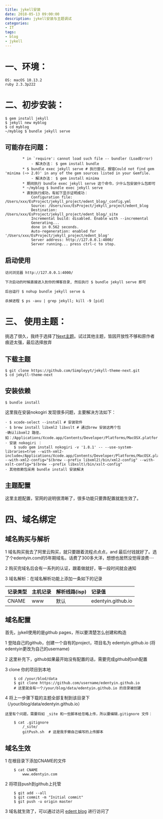 ```yaml
---
title: jykell安装
date: 2018-05-13 09:00:00
description: jykell安装与主题调试
categories:
- IT
tags:
- blog
- jykell
---
```


# 一、环境：
```
OS: macOS 10.13.2
ruby 2.3.3p222
```

# 二、初步安装：
```
$ gem install jekyll
$ jekyll new myblog
$ cd myblog
~/myblog $ bundle jekyll serve

```

## 可能存在问题：
```
        * in `require': cannot load such file -- bundler (LoadError)
            - 解决办法： $ gem install bundle
        * $ bundle exec jekyll serve # 执行尝试，报错Could not find gem 'minima (~> 2.0)' in any of the gem sources listed in your Gemfile.
            - 解决办法： $ gem install minima
        * 期间执行 bundle exec jekyll serve 这个命令，少什么包安装什么包即可
        * ~/myblog $ bundle exec jekyll serve
        * 直到执行成功，有如下显示证明成功：
            Configuration file: /Users/xxx/EsProject/jekyll_project/edent_blog/_config.yml
            Source: /Users/xxx/EsProject/jekyll_project/edent_blog
            Destination: /Users/xxx/EsProject/jekyll_project/edent_blog/_site
            Incremental build: disabled. Enable with --incremental
            Generating...
            done in 0.562 seconds.
            Auto-regeneration: enabled for '/Users/xxx/EsProject/jekyll_project/edent_blog'
            Server address: http://127.0.0.1:4000/
            Server running... press ctrl-c to stop.
```

## 启动使用 

    访问浏览器 http://127.0.0.1:4000/

    下次启动的时候直接进入到你的博客目录, 然后执行 $ bundle jekyll serve 即可

    后台运行 $ nohup bundle jekyll serve &

    杀掉进程 $ ps -axu | grep jekyll; kill -9 [pid]

# 三、 使用主题：
挑选了很久，我终于选择了[Next主题](http://theme-next.simpleyyt.com/)。试过其他主题，皆因开放性不够和原作者痕迹太强，最后选择放弃

## 下载主题
```
$ git clone https://github.com/Simpleyyt/jekyll-theme-next.git
$ cd jekyll-theme-next
```

## 安装依赖
```
$ bundle install
```
这里我在安装nokogiri 发现很多问题，主要解决方法如下：

    · $ xcode-select --install # 安装软件
    · $ brew install libxml2 libxslt # 通过brew 安装这两个包
    ·确认libxml2 路径，如：/Applications/Xcode.app/Contents/Developer/Platforms/MacOSX.platform/Developer/SDKs/MacOSX10.13.sdk/usr/include/libxml2
    · 安装 nokogiri ：
        $ sudo gem install nokogiri -v '1.8.1' -- --use-system-libraries=true --with-xml2-include=/Applications/Xcode.app/Contents/Developer/Platforms/MacOSX.platform/Developer/SDKs/MacOSX10.13.sdk/usr/include/libxml2 --with-xml2-config="$(brew --prefix libxml2)/bin/xml2-config" --with-xslt-config="$(brew --prefix libxslt)/bin/xslt-config"
    · 其他依赖包采用 bundle install 安装解决



## 主题配置
这里主题配置，官网的说明很清晰了，很多功能只要靠配置就能生效了。

# 四、域名绑定

## 域名购买与解析

1 域名购买我去了阿里云购买，就只要跟着流程点点点，and 最后付钱就好了。选了个edentyin.com的5年期域名，话费了300多大洋，想想也居然没觉得浪费····

2 购买完域名后会有一系列的认证，跟着做就好，等一段时间就会通知

3 域名解析：在域名解析功能上添加一条如下的记录

| 记录类型 | 主机记录 | 解析线路(isp) | 记录值 |
|:-|:-|:-|:-|
| CNAME | www | 默认 | edentyin.github.io |

## 域名配置

首先，jykell使用的是github pages，所以要清楚怎么创建和构造

1 登陆自己的github，创建一个自有的project，项目名为 edentyin.github.io  (将edentyin更改为自己的username)

2 这里补充下，github如果最开始没有配置的话，需要完成github的ssh配置

3 clone 你的项目到本地

```
    $ cd /your/blod/data
    $ git clone https://github.com/username/edentyin.github.io
    # 这里就会有一个/your/blog/data/edentyin.github.io 的目录被创建
```

4 将上一步骤下载的主题全部复制到该目录下（/your/blog/data/edentyin.github.io）

    这里有个问题，需要将如 _site 和一些脚本给忽略上传，所以要编辑.gitignore 文件：


```
    $ cat .gitignore
        /_site/
        gitPush.sh  # 这是我手懒自己编写的上传脚本
```


## 域名生效
1 在根目录下添加CNAME的文件

```
    $ cat CNAME
        www.edentyin.com
```

2 将项目push到github上托管

```
    $ git add --all
    $ git commit -m "Initial commit"
    $ git push -u origin master
```

3 域名就生效了，可以通过访问 [edent blog](http://www.edentyin.com) 进行访问了


